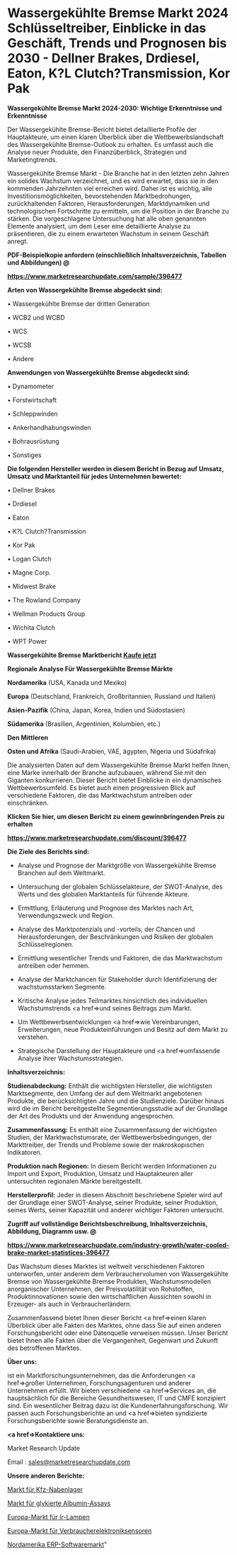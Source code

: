 # Wassergekühlte Bremse Markt 2024 Schlüsseltreiber, Einblicke in das Geschäft, Trends und Prognosen bis 2030 - Dellner Brakes, Drdiesel, Eaton, K?L Clutch?Transmission, Kor Pak

<strong>Wassergekühlte Bremse Markt 2024-2030: Wichtige Erkenntnisse und Erkenntnisse</strong>

Der Wassergekühlte Bremse-Bericht bietet detaillierte Profile der Hauptakteure, um einen klaren Überblick über die Wettbewerbslandschaft des Wassergekühlte Bremse-Outlook zu erhalten. Es umfasst auch die Analyse neuer Produkte, den Finanzüberblick, Strategien und Marketingtrends.

Wassergekühlte Bremse Markt - Die Branche hat in den letzten zehn Jahren ein solides Wachstum verzeichnet, und es wird erwartet, dass sie in den kommenden Jahrzehnten viel erreichen wird. Daher ist es wichtig, alle Investitionsmöglichkeiten, bevorstehenden Marktbedrohungen, zurückhaltenden Faktoren, Herausforderungen, Marktdynamiken und technologischen Fortschritte zu ermitteln, um die Position in der Branche zu stärken. Die vorgeschlagene Untersuchung hat alle oben genannten Elemente analysiert, um dem Leser eine detaillierte Analyse zu präsentieren, die zu einem erwarteten Wachstum in seinem Geschäft anregt.



<strong><b>PDF-Beispielkopie anfordern (einschließlich Inhaltsverzeichnis, Tabellen und Abbildungen) @ </b></strong>

<strong><a href=https://www.marketresearchupdate.com/sample/396477>

<strong>https://www.marketresearchupdate.com/sample/396477</u></a></strong></strong>



<strong>Arten von Wassergekühlte Bremse abgedeckt sind:</strong>

• Wassergekühlte Bremse der dritten Generation

• WCB2 und WCBD

• WCS

• WCSB

• Andere



<strong>Anwendungen von Wassergekühlte Bremse abgedeckt sind:</strong>

• Dynamometer

• Forstwirtschaft

• Schleppwinden

• Ankerhandhabungswinden

• Bohrausrüstung

• Sonstiges



<strong>Die folgenden Hersteller werden in diesem Bericht in Bezug auf Umsatz, Umsatz und Marktanteil für jedes Unternehmen bewertet:</strong>

• Dellner Brakes

• Drdiesel

• Eaton

• K?L Clutch?Transmission

• Kor Pak

• Logan Clutch

• Magne Corp.

• Midwest Brake

• The Rowland Company

• Wellman Products Group

• Wichita Clutch

• WPT Power



<strong>Wassergekühlte Bremse Marktbericht <a href=https://www.marketresearchupdate.com/buynow/396477>Kaufe jetzt</a></strong>



<strong>Regionale Analyse Für Wassergekühlte Bremse Märkte</strong>



<strong>Nordamerika</strong> (USA, Kanada und Mexiko)



<strong>Europa</strong> (Deutschland, Frankreich, Großbritannien, Russland und Italien)



<strong>Asien-Pazifik</strong> (China, Japan, Korea, Indien und Südostasien)



<strong>Südamerika</strong> (Brasilien, Argentinien, Kolumbien, etc.)



<strong>Den Mittleren</strong> 

<strong>Osten und Afrika</strong> (Saudi-Arabien, VAE, ägypten, Nigeria und Südafrika)

Die analysierten Daten auf dem Wassergekühlte Bremse Markt helfen Ihnen, eine Marke innerhalb der Branche aufzubauen, während Sie mit den Giganten konkurrieren. Dieser Bericht bietet Einblicke in ein dynamisches Wettbewerbsumfeld. Es bietet auch einen progressiven Blick auf verschiedene Faktoren, die das Marktwachstum antreiben oder einschränken.



<strong>Klicken Sie hier, um diesen Bericht zu einem gewinnbringenden Preis zu erhalten
</strong>

<strong><a href=https://www.marketresearchupdate.com/discount/396477>https://www.marketresearchupdate.com/discount/396477</b></u></strong></a>



<strong>Die Ziele des Berichts sind:</strong>

- Analyse und Prognose der Marktgröße von Wassergekühlte Bremse Branchen auf dem Weltmarkt.

- Untersuchung der globalen Schlüsselakteure, der SWOT-Analyse, des Werts und des globalen Marktanteils für führende Akteure.

- Ermittlung, Erläuterung und Prognose des Marktes nach Art, Verwendungszweck und Region.

- Analyse des Marktpotenzials und -vorteils, der Chancen und Herausforderungen, der Beschränkungen und Risiken der globalen Schlüsselregionen.

- Ermittlung wesentlicher Trends und Faktoren, die das Marktwachstum antreiben oder hemmen.

- Analyse der Marktchancen für Stakeholder durch Identifizierung der wachstumsstarken Segmente.

- Kritische Analyse jedes Teilmarktes hinsichtlich des individuellen Wachstumstrends <a href=>und</a> seines Beitrags zum Markt.

- Um Wettbewerbsentwicklungen <a href=>wie</a> Vereinbarungen, Erweiterungen, neue Produkteinführungen und Besitz auf dem Markt zu verstehen.

- Strategische Darstellung der Hauptakteure und <a href=>umfas</a>sende Analyse ihrer Wachstumsstrategien.



<strong>Inhaltsverzeichnis:</strong>



<strong>Studienabdeckung:</strong> Enthält die wichtigsten Hersteller, die wichtigsten Marktsegmente, den Umfang der auf dem Weltmarkt angebotenen Produkte, die berücksichtigten Jahre und die Studienziele. Darüber hinaus wird die im Bericht bereitgestellte Segmentierungsstudie auf der Grundlage der Art des Produkts und der Anwendung angesprochen.



<strong>Zusammenfassung:</strong> Es enthält eine Zusammenfassung der wichtigsten Studien, der Marktwachstumsrate, der Wettbewerbsbedingungen, der Markttreiber, der Trends und Probleme sowie der makroskopischen Indikatoren.



<strong>Produktion nach Regionen:</strong> In diesem Bericht werden Informationen zu Import und Export, Produktion, Umsatz und Hauptakteuren aller untersuchten regionalen Märkte bereitgestellt.



<strong>Herstellerprofil:</strong> Jeder in diesem Abschnitt beschriebene Spieler wird auf der Grundlage einer SWOT-Analyse, seiner Produkte, seiner Produktion, seines Werts, seiner Kapazität und anderer wichtiger Faktoren untersucht.



<strong><b>Zugriff auf vollständige Berichtsbeschreibung, Inhaltsverzeichnis, Abbildung, Diagramm usw. @ </b></strong>

<strong><a href=https://www.marketresearchupdate.com/industry-growth/water-cooled-brake-market-statistices-396477>https://www.marketresearchupdate.com/industry-growth/water-cooled-brake-market-statistices-396477</a></strong>

Das Wachstum dieses Marktes ist weltweit verschiedenen Faktoren unterworfen, unter anderem dem Verbrauchervolumen von Wassergekühlte Bremse von Wassergekühlte Bremse Produkten, Wachstumsmodellen anorganischer Unternehmen, der Preisvolatilität von Rohstoffen, Produktinnovationen sowie den wirtschaftlichen Aussichten sowohl in Erzeuger- als auch in Verbraucherländern.

Zusammenfassend bietet Ihnen dieser Bericht <a href=>einen</a> klaren Überblick über alle Fakten des Marktes, ohne dass Sie auf einen anderen Forschungsbericht oder eine Datenquelle verweisen müssen. Unser Bericht bietet Ihnen alle Fakten über die Vergangenheit, Gegenwart und Zukunft des betroffenen Marktes.



<strong>Über uns:</strong>

 ist ein Marktforschungsunternehmen, das die Anforderungen <a href=>großer</a> Unternehmen, Forschungsagenturen und anderer Unternehmen erfüllt. Wir bieten verschiedene <a href=>Services</a> an, die hauptsächlich für die Bereiche Gesundheitswesen, IT und CMFE konzipiert sind. Ein wesentlicher Beitrag dazu ist die Kundenerfahrungsforschung. Wir passen auch Forschungsberichte an und <a href=>bieten</a> syndizierte Forschungsberichte sowie Beratungsdienste an.



<strong><a href=>Kontaktiere uns:</a></strong>

Market Research Update

Email : sales@marketresearchupdate.com



<strong>Unsere anderen Berichte:</strong>

<a href=https://www.linkedin.com/pulse/automotive-hub-bearings-market-demand-future>Markt für Kfz-Nabenlager</a>

<a href=https://www.linkedin.com/pulse/glycated-albumin-assay-market-size-industry>Markt für glykierte Albumin-Assays</a>

<a href=https://www.linkedin.com/pulse/europe-ir-lamps-market-2023-analysis-growth-drivers-vendors>Europa-Markt für Ir-Lampen</a>

<a href=https://www.linkedin.com/pulse/europe-consumer-electronic-sensors-market-2023-1f>Europa-Markt für Verbraucherelektroniksensoren</a>

<a href=https://www.linkedin.com/pulse/north-america-erp-software-market-2023-2030-xb0yf/>Nordamerika ERP-Softwaremarkt</a>"

